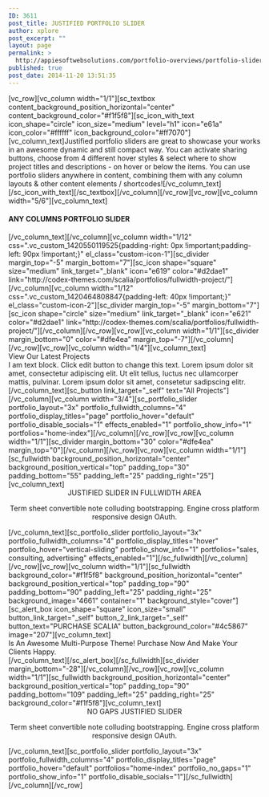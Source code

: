 ```yaml
---
ID: 3611
post_title: JUSTIFIED PORTFOLIO SLIDER
author: xplore
post_excerpt: ""
layout: page
permalink: >
  http://appiesoftwebsolutions.com/portfolio-overviews/portfolio-slider/justified-slider/
published: true
post_date: 2014-11-20 13:51:35
---
```

[vc_row][vc_column width="1/1"][sc_textbox content_background_position_horizontal="center" content_background_color="#f1f5f8"][sc_icon_with_text icon_shape="circle" icon_size="medium" level="h1" icon="e61a" icon_color="#ffffff" icon_background_color="#ff7070"][vc_column_text]Justified portfolio sliders are great to showcase your works in an awesome dynamic and still compact way. You can activate sharing buttons, choose from 4 different hover styles &amp; select where to show project titles and descriptions - on hover or below the items. You can use portfolio sliders anywhere in content, combining them with any column layouts & other content elements / shortcodes![/vc_column_text][/sc_icon_with_text][/sc_textbox][/vc_column][/vc_row][vc_row][vc_column width="5/6"][vc_column_text]
<h4>ANY COLUMNS PORTFOLIO SLIDER</h4>
[/vc_column_text][/vc_column][vc_column width="1/12" css=".vc_custom_1420550119525{padding-right: 0px !important;padding-left: 90px !important;}" el_class="custom-icon-1"][sc_divider margin_top="-5" margin_bottom="7"][sc_icon shape="square" size="medium" link_target="_blank" icon="e619" color="#d2dae1" link="http://codex-themes.com/scalia/portfolios/fullwidth-project/"][/vc_column][vc_column width="1/12" css=".vc_custom_1420464808847{padding-left: 40px !important;}" el_class="custom-icon-2"][sc_divider margin_top="-5" margin_bottom="7"][sc_icon shape="circle" size="medium" link_target="_blank" icon="e621" color="#d2dae1" link="http://codex-themes.com/scalia/portfolios/fullwidth-project/"][/vc_column][/vc_row][vc_row][vc_column width="1/1"][sc_divider margin_bottom="0" color="#dfe4ea" margin_top="-7"][/vc_column][/vc_row][vc_row][vc_column width="1/4"][vc_column_text]
<div class="styled-subtitle">View Our Latest Projects</div>
<div class="styled-subtitle"></div>
I am text block. Click edit button to change this text. Lorem ipsum dolor sit amet, consectetur adipiscing elit. Ut elit tellus, luctus nec ullamcorper mattis, pulvinar. Lorem ipsum dolor sit amet, consetetur sadipscing elitr.[/vc_column_text][sc_button link_target="_self" text="All Projects"][/vc_column][vc_column width="3/4"][sc_portfolio_slider portfolio_layout="3x" portfolio_fullwidth_columns="4" portfolio_display_titles="page" portfolio_hover="default" portfolio_disable_socials="1" effects_enabled="1" portfolio_show_info="1" portfolios="home-index"][/vc_column][/vc_row][vc_row][vc_column width="1/1"][sc_divider margin_bottom="30" color="#dfe4ea" margin_top="0"][/vc_column][/vc_row][vc_row][vc_column width="1/1"][sc_fullwidth background_position_horizontal="center" background_position_vertical="top" padding_top="30" padding_bottom="55" padding_left="25" padding_right="25"][vc_column_text]
<div class="title-h3" style="text-align: center;">JUSTIFIED SLIDER IN FULLWIDTH AREA</div>
<p style="text-align: center;">Term sheet convertible note colluding bootstrapping. Engine cross platform responsive design OAuth.</p>
[/vc_column_text][sc_portfolio_slider portfolio_layout="3x" portfolio_fullwidth_columns="4" portfolio_display_titles="hover" portfolio_hover="vertical-sliding" portfolio_show_info="1" portfolios="sales, consulting, advertising" effects_enabled="1"][/sc_fullwidth][/vc_column][/vc_row][vc_row][vc_column width="1/1"][sc_fullwidth background_color="#f1f5f8" background_position_horizontal="center" background_position_vertical="top" padding_top="90" padding_bottom="90" padding_left="25" padding_right="25" background_image="4661" container="1" background_style="cover"][sc_alert_box icon_shape="square" icon_size="small" button_link_target="_self" button_2_link_target="_self" button_text="PURCHASE SCALIA" button_background_color="#4c5867" image="207"][vc_column_text]
<div class="styled-subtitle">Is An Awesome Multi-Purpose Theme! Purchase Now And Make Your Clients Happy.</div>
[/vc_column_text][/sc_alert_box][/sc_fullwidth][sc_divider margin_bottom="-28"][/vc_column][/vc_row][vc_row][vc_column width="1/1"][sc_fullwidth background_position_horizontal="center" background_position_vertical="top" padding_top="90" padding_bottom="109" padding_left="25" padding_right="25" background_color="#f1f5f8"][vc_column_text]
<div class="title-h3" style="text-align: center;">NO GAPS JUSTIFIED SLIDER</div>
<p style="text-align: center;">Term sheet convertible note colluding bootstrapping. Engine cross platform responsive design OAuth.</p>
[/vc_column_text][sc_portfolio_slider portfolio_layout="3x" portfolio_fullwidth_columns="4" portfolio_display_titles="page" portfolio_hover="default" portfolios="home-index" portfolio_no_gaps="1" portfolio_show_info="1" portfolio_disable_socials="1"][/sc_fullwidth][/vc_column][/vc_row]